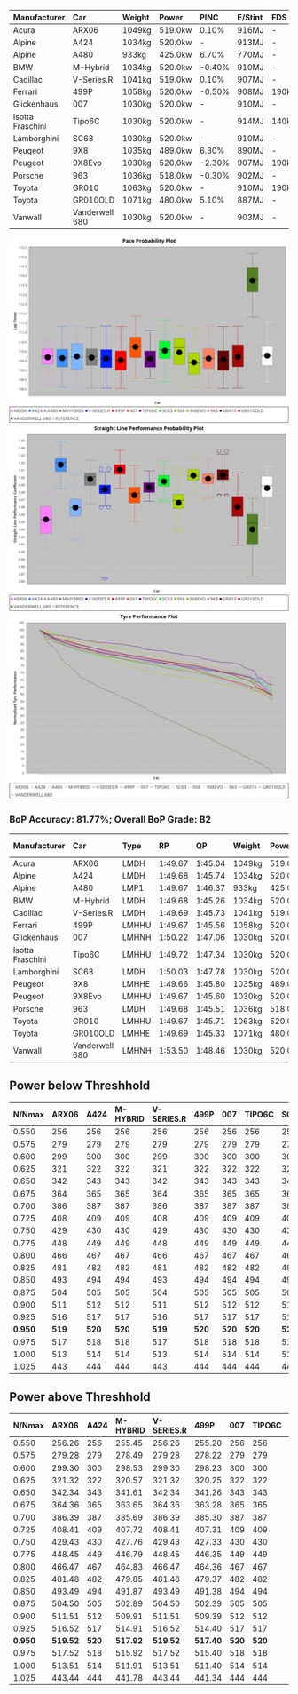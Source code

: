 | Manufacturer     | Car            | Weight | Power   | PINC    | E/Stint | FDS     |
|:-|:-|:-|:-|:-|:-|:-|
| Acura            | ARX06          | 1049kg | 519.0kw | 0.10%   | 916MJ   |    -    |
| Alpine           | A424           | 1034kg | 520.0kw |    -    | 913MJ   |    -    |
| Alpine           | A480           | 933kg  | 425.0kw | 6.70%   | 770MJ   |    -    |
| BMW              | M-Hybrid       | 1034kg | 520.0kw | -0.40%  | 910MJ   |    -    |
| Cadillac         | V-Series.R     | 1041kg | 519.0kw | 0.10%   | 907MJ   |    -    |
| Ferrari          | 499P           | 1058kg | 520.0kw | -0.50%  | 908MJ   | 190kph  |
| Glickenhaus      | 007            | 1030kg | 520.0kw |    -    | 910MJ   |    -    |
| Isotta Fraschini | Tipo6C         | 1030kg | 520.0kw |    -    | 914MJ   | 140kph  |
| Lamborghini      | SC63           | 1030kg | 520.0kw |    -    | 910MJ   |    -    |
| Peugeot          | 9X8            | 1035kg | 489.0kw | 6.30%   | 890MJ   |    -    |
| Peugeot          | 9X8Evo         | 1030kg | 520.0kw | -2.30%  | 907MJ   | 190kph  |
| Porsche          | 963            | 1036kg | 518.0kw | -0.30%  | 902MJ   |    -    |
| Toyota           | GR010          | 1063kg | 520.0kw |    -    | 910MJ   | 190kph  |
| Toyota           | GR010OLD       | 1071kg | 480.0kw | 5.10%   | 887MJ   |    -    |
| Vanwall          | Vanderwell 680 | 1030kg | 520.0kw |    -    | 903MJ   |    -    |

![PACECHART](./IMG/AUTO.png)
![STRAIGHTLINEPERFORMANCECHART](./IMG/AUTO_sp.png)
![TYREPERFORMANCECHART](./IMG/AUTO_tw.png)

### BoP Accuracy: 81.77%; Overall BoP Grade: B2
| Manufacturer     | Car            | Type  | RP      | QP      | Weight | Power¹  | Threshhold | PINC    | Power²   | E/Stint | AVG Vmax  | FDS     | RDLC | L/Stint | BOP-Grade | Model Accuracy | Model Points | Match%  | SimDiff |
|:-|:-|:-|:-|:-|:-|:-|:-|:-|:-|:-|:-|:-|:-|:-|:-|:-|:-|:-|:-|
| Acura            | ARX06          | LMDH  | 1:49.67 | 1:45.04 | 1049kg | 519.0kw | 210.0kph   | 0.10%   | 519.50kw |  916MJ  | 283.30kph |    -    | 1.02 | 33      | -D1       | 100.00%        | 995          | 67.84%  | #       |
| Alpine           | A424           | LMDH  | 1:49.68 | 1:45.74 | 1034kg | 520.0kw | 0.0kph     |    -    | 520.00kw |  913MJ  | 295.02kph |    -    | 1.02 | 33      | -A2       | 86.43%         | 618          | 92.44%  | #       |
| Alpine           | A480           | LMP1  | 1:49.67 | 1:46.37 |  933kg | 425.0kw | 210.0kph   | 6.70%   | 453.50kw |  770MJ  | 285.50kph |    -    | 1.00 | 31      | ~A1       | 68.63%         | 967          | 100.00% | #       |
| BMW              | M-Hybrid       | LMDH  | 1:49.68 | 1:45.26 | 1034kg | 520.0kw | 210.0kph   | -0.40%  | 517.90kw |  910MJ  | 292.00kph |    -    | 1.02 | 33      | -B1       | 93.77%         | 1672         | 87.66%  | #       |
| Cadillac         | V-Series.R     | LMDH  | 1:49.69 | 1:45.73 | 1041kg | 519.0kw | 210.0kph   | 0.10%   | 519.50kw |  907MJ  | 288.61kph |    -    | 1.02 | 33      | ~A1       | 83.12%         | 1921         | 95.26%  | #       |
| Ferrari          | 499P           | LMHHU | 1:49.67 | 1:45.56 | 1058kg | 520.0kw | 210.0kph   | -0.50%  | 517.40kw |  908MJ  | 292.37kph | 190kph  | 1.03 | 33      | ~A1       | 69.49%         | 1950         | 100.00% | #       |
| Glickenhaus      | 007            | LMHNH | 1:50.22 | 1:47.06 | 1030kg | 520.0kw | 0.0kph     |    -    | 520.00kw |  910MJ  | 289.19kph |    -    | 0.96 | 33      | ~A1       | 89.50%         | 1518         | 100.00% | #       |
| Isotta Fraschini | Tipo6C         | LMHHU | 1:49.72 | 1:47.34 | 1030kg | 520.0kw | 0.0kph     |    -    | 520.00kw |  914MJ  | 290.77kph | 140kph  | 1.07 | 33      | +C2       | 73.56%         | 64           | 73.15%  | #       |
| Lamborghini      | SC63           | LMDH  | 1:50.03 | 1:47.78 | 1030kg | 520.0kw | 0.0kph     |    -    | 520.00kw |  910MJ  | 291.76kph |    -    | 1.05 | 33      | +A2       | 95.82%         | 459          | 90.80%  | #       |
| Peugeot          | 9X8            | LMHHE | 1:49.66 | 1:45.80 | 1035kg | 489.0kw | 210.0kph   | 6.30%   | 519.80kw |  890MJ  | 286.01kph |    -    | 1.03 | 33      | -A2       | 88.75%         | 2383         | 90.74%  | #       |
| Peugeot          | 9X8Evo         | LMHHU | 1:49.67 | 1:45.60 | 1030kg | 520.0kw | 210.0kph   | -2.30%  | 508.00kw |  907MJ  | 292.23kph | 190kph  | 1.03 | 33      | ~A1       | 66.97%         | 221          | 100.00% | #       |
| Porsche          | 963            | LMDH  | 1:49.68 | 1:45.51 | 1036kg | 518.0kw | 210.0kph   | -0.30%  | 516.40kw |  902MJ  | 291.44kph |    -    | 1.02 | 33      | ~A1       | 81.02%         | 5243         | 96.13%  | #       |
| Toyota           | GR010          | LMHHU | 1:49.67 | 1:45.71 | 1063kg | 520.0kw | 210.0kph   |    -    | 520.00kw |  910MJ  | 291.04kph | 190kph  | 1.02 | 33      | ~A1       | 73.70%         | 2701         | 99.85%  | #       |
| Toyota           | GR010OLD       | LMHHE | 1:49.69 | 1:45.33 | 1071kg | 480.0kw | 210.0kph   | 5.10%   | 504.50kw |  887MJ  | 282.59kph |    -    | 1.02 | 33      | -B1       | 99.03%         | 1536         | 87.18%  | #       |
| Vanwall          | Vanderwell 680 | LMHNH | 1:53.50 | 1:48.46 | 1030kg | 520.0kw | 0.0kph     |    -    | 520.00kw |  903MJ  | 282.28kph |    -    | 1.02 | 33      | +Ω2       | 97.01%         | 649          | -54.43% | #       |

## Power below Threshhold
| N/Nmax    | ARX06   | A424    | M-HYBRID | V-SERIES.R | 499P    | 007     | TIPO6C  | SC63    | 9X8     | 9X8EVO  | 963     | GR010   | GR010OLD | VANDERWELL 680 | ​     | RPM      | A480       |
|:-|:-|:-|:-|:-|:-|:-|:-|:-|:-|:-|:-|:-|:-|:-|:-|:-|:-|
|  0.550    |  256    |  256    |  256     |  256       |  256    |  256    |  256    |  256    |  241    |  256    |  255    |  256    |  236     |  256           |  ​    |   --     |  0.00      |
|  0.575    |  279    |  279    |  279     |  279       |  279    |  279    |  279    |  279    |  263    |  279    |  278    |  279    |  258     |  279           |  ​    |   --     |  0.00      |
|  0.600    |  299    |  300    |  300     |  299       |  300    |  300    |  300    |  300    |  282    |  300    |  299    |  300    |  277     |  300           |  ​    |   --     |  0.00      |
|  0.625    |  321    |  322    |  322     |  321       |  322    |  322    |  322    |  322    |  302    |  322    |  321    |  322    |  297     |  322           |  ​    |   --     |  0.00      |
|  0.650    |  342    |  343    |  343     |  342       |  343    |  343    |  343    |  343    |  323    |  343    |  342    |  343    |  317     |  343           |  ​    |   --     |  0.00      |
|  0.675    |  364    |  365    |  365     |  364       |  365    |  365    |  365    |  365    |  343    |  365    |  364    |  365    |  337     |  365           |  ​    |   --     |  0.00      |
|  0.700    |  386    |  387    |  387     |  386       |  387    |  387    |  387    |  387    |  364    |  387    |  386    |  387    |  358     |  387           |  ​    |   --     |  0.00      |
|  0.725    |  408    |  409    |  409     |  408       |  409    |  409    |  409    |  409    |  385    |  409    |  407    |  409    |  378     |  409           |  ​    |   --     |  0.00      |
|  0.750    |  429    |  430    |  430     |  429       |  430    |  430    |  430    |  430    |  404    |  430    |  428    |  430    |  397     |  430           |  ​    |   --     |  0.00      |
|  0.775    |  448    |  449    |  449     |  448       |  449    |  449    |  449    |  449    |  423    |  449    |  447    |  449    |  415     |  449           |  ​    |  5000    |  257.06    |
|  0.800    |  466    |  467    |  467     |  466       |  467    |  467    |  467    |  467    |  439    |  467    |  465    |  467    |  431     |  467           |  ​    |  5500    |  304.07    |
|  0.825    |  481    |  482    |  482     |  481       |  482    |  482    |  482    |  482    |  454    |  482    |  480    |  482    |  445     |  482           |  ​    |  6000    |  339.08    |
|  0.850    |  493    |  494    |  494     |  493       |  494    |  494    |  494    |  494    |  465    |  494    |  492    |  494    |  456     |  494           |  ​    |  6500    |  383.09    |
|  0.875    |  504    |  505    |  505     |  504       |  505    |  505    |  505    |  505    |  475    |  505    |  503    |  505    |  466     |  505           |  ​    |  7000    |  428.10    |
|  0.900    |  511    |  512    |  512     |  511       |  512    |  512    |  512    |  512    |  481    |  512    |  510    |  512    |  472     |  512           |  ​    |  7500    |  439.10    |
|  0.925    |  516    |  517    |  517     |  516       |  517    |  517    |  517    |  517    |  486    |  517    |  515    |  517    |  477     |  517           |  ​    |  8000    |  435.10    |
| **0.950** | **519** | **520** | **520**  | **519**    | **520** | **520** | **520** | **520** | **489** | **520** | **518** | **520** | **480**  | **520**        | **​** | **8500** | **438.10** |
|  0.975    |  517    |  518    |  518     |  517       |  518    |  518    |  518    |  518    |  487    |  518    |  516    |  518    |  478     |  518           |  ​    |  9000    |  219.05    |
|  1.000    |  513    |  514    |  514     |  513       |  514    |  514    |  514    |  514    |  484    |  514    |  512    |  514    |  475     |  514           |  ​    |   --     |  0.00      |
|  1.025    |  443    |  444    |  444     |  443       |  444    |  444    |  444    |  444    |  418    |  444    |  442    |  444    |  410     |  444           |  ​    |   --     |  0.00      |

## Power above Threshhold
| N/Nmax    | ARX06      | A424    | M-HYBRID   | V-SERIES.R | 499P       | 007     | TIPO6C  | SC63    | 9X8        | 9X8EVO     | 963        | GR010   | GR010OLD   | VANDERWELL 680 | ​     | RPM      | A480       |
|:-|:-|:-|:-|:-|:-|:-|:-|:-|:-|:-|:-|:-|:-|:-|:-|:-|:-|
|  0.550    |  256.26    |  256    |  255.45    |  256.26    |  255.20    |  256    |  256    |  256    |  256.40    |  250.02    |  254.22    |  256    |  248.24    |  256           |  ​    |   --     |  0.00      |
|  0.575    |  279.28    |  279    |  278.49    |  279.28    |  278.22    |  279    |  279    |  279    |  279.43    |  273.02    |  277.24    |  279    |  271.26    |  279           |  ​    |   --     |  0.00      |
|  0.600    |  299.30    |  300    |  298.53    |  299.30    |  298.23    |  300    |  300    |  300    |  299.46    |  293.02    |  298.26    |  300    |  291.28    |  300           |  ​    |   --     |  0.00      |
|  0.625    |  321.32    |  322    |  320.57    |  321.32    |  320.25    |  322    |  322    |  322    |  321.50    |  314.02    |  319.28    |  322    |  312.30    |  322           |  ​    |   --     |  0.00      |
|  0.650    |  342.34    |  343    |  341.61    |  342.34    |  341.26    |  343    |  343    |  343    |  342.53    |  335.03    |  340.29    |  343    |  333.32    |  343           |  ​    |   --     |  0.00      |
|  0.675    |  364.36    |  365    |  363.65    |  364.36    |  363.28    |  365    |  365    |  365    |  364.57    |  357.03    |  362.31    |  365    |  354.34    |  365           |  ​    |   --     |  0.00      |
|  0.700    |  386.39    |  387    |  385.69    |  386.39    |  385.30    |  387    |  387    |  387    |  386.60    |  378.03    |  384.33    |  387    |  375.36    |  387           |  ​    |   --     |  0.00      |
|  0.725    |  408.41    |  409    |  407.72    |  408.41    |  407.31    |  409    |  409    |  409    |  408.63    |  399.03    |  406.35    |  409    |  396.38    |  409           |  ​    |   --     |  0.00      |
|  0.750    |  429.43    |  430    |  427.76    |  429.43    |  427.33    |  430    |  430    |  430    |  429.67    |  420.03    |  427.37    |  430    |  416.40    |  430           |  ​    |   --     |  0.00      |
|  0.775    |  448.45    |  449    |  446.79    |  448.45    |  446.35    |  449    |  449    |  449    |  448.70    |  439.03    |  446.39    |  449    |  435.41    |  449           |  ​    |  5000    |  257.06    |
|  0.800    |  466.47    |  467    |  464.83    |  466.47    |  464.36    |  467    |  467    |  467    |  466.72    |  456.04    |  463.40    |  467    |  453.43    |  467           |  ​    |  5500    |  304.07    |
|  0.825    |  481.48    |  482    |  479.85    |  481.48    |  479.37    |  482    |  482    |  482    |  481.75    |  471.04    |  478.41    |  482    |  468.45    |  482           |  ​    |  6000    |  339.08    |
|  0.850    |  493.49    |  494    |  491.87    |  493.49    |  491.38    |  494    |  494    |  494    |  493.77    |  483.04    |  490.42    |  494    |  479.46    |  494           |  ​    |  6500    |  383.09    |
|  0.875    |  504.50    |  505    |  502.89    |  504.50    |  502.39    |  505    |  505    |  505    |  504.78    |  493.04    |  501.43    |  505    |  489.47    |  505           |  ​    |  7000    |  428.10    |
|  0.900    |  511.51    |  512    |  509.91    |  511.51    |  509.39    |  512    |  512    |  512    |  511.79    |  500.04    |  508.44    |  512    |  496.47    |  512           |  ​    |  7500    |  439.10    |
|  0.925    |  516.52    |  517    |  514.91    |  516.52    |  514.40    |  517    |  517    |  517    |  516.80    |  505.04    |  513.44    |  517    |  501.48    |  517           |  ​    |  8000    |  435.10    |
| **0.950** | **519.52** | **520** | **517.92** | **519.52** | **517.40** | **520** | **520** | **520** | **519.81** | **508.04** | **516.45** | **520** | **504.48** | **520**        | **​** | **8500** | **438.10** |
|  0.975    |  517.52    |  518    |  515.92    |  517.52    |  515.40    |  518    |  518    |  518    |  517.80    |  506.04    |  514.44    |  518    |  502.48    |  518           |  ​    |  9000    |  219.05    |
|  1.000    |  513.51    |  514    |  511.91    |  513.51    |  511.40    |  514    |  514    |  514    |  513.80    |  503.04    |  510.44    |  514    |  499.48    |  514           |  ​    |   --     |  0.00      |
|  1.025    |  443.44    |  444    |  441.78    |  443.44    |  441.34    |  444    |  444    |  444    |  443.69    |  434.03    |  441.38    |  444    |  430.41    |  444           |  ​    |   --     |  0.00      |

